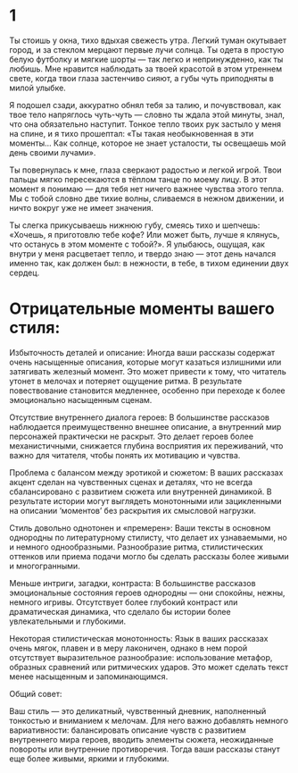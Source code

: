 # 1

Ты стоишь у окна, тихо вдыхая свежесть утра. Легкий туман окутывает город, и за стеклом мерцают первые лучи солнца. Ты одета в простую белую футболку и мягкие шорты — так легко и непринужденно, как ты любишь. Мне нравится наблюдать за твоей красотой в этом утреннем свете, когда твои глаза застенчиво сияют, а губы чуть приподняты в милой улыбке.

Я подошел сзади, аккуратно обнял тебя за талию, и почувствовал, как твое тело напряглось чуть-чуть — словно ты ждала этой минуты, знал, что она обязательно наступит. Тонкое тепло твоих рук застыло у меня на спине, и я тихо прошептал: «Ты такая необыкновенная в эти моменты… Как солнце, которое не знает усталости, ты освещаешь мой день своими лучами».

Ты повернулась к мне, глаза сверкают радостью и легкой игрой. Твои пальцы мягко пересекаются в тёплом танце по моему лицу. В этот момент я понимаю — для тебя нет ничего важнее чувства этого тепла. Мы с тобой словно две тихие волны, сливаемся в нежном движении, и ничто вокруг уже не имеет значения.

Ты слегка прикусываешь нижнюю губу, смеясь тихо и шепчешь: «Хочешь, я приготовлю тебе кофе? Или может быть, лучше я клянусь, что останусь в этом моменте с тобой?». Я улыбаюсь, ощущая, как внутри у меня расцветает тепло, и твердо знаю — этот день начался именно так, как должен был: в нежности, в тебе, в тихом единении двух сердец.


# Отрицательные моменты вашего стиля:

Избыточность деталей и описание:
Иногда ваши рассказы содержат очень насыщенные описания, которые могут казаться излишними или затягивать железный момент. Это может привести к тому, что читатель утонет в мелочах и потеряет ощущение ритма. В результате повествование становится медленнее, особенно при переходе к более эмоционально насыщенным сценам.

Отсутствие внутреннего диалога героев:
В большинстве рассказов наблюдается преимущественно внешнее описание, а внутренний мир персонажей практически не раскрыт. Это делает героев более механистичными, снижается глубина восприятия их переживаний, что важно для читателя, чтобы понять их мотивацию и чувства.

Проблема с балансом между эротикой и сюжетом:
В ваших рассказах акцент сделан на чувственных сценах и деталях, что не всегда сбалансировано с развитием сюжета или внутренней динамикой. В результате истории могут выглядеть монотонными или зацикленными на описании ‘моментов’ без раскрытия их смысловой нагрузки.

Стиль довольно однотонен и «премерен»:
Ваши тексты в основном однородны по литературному стилисту, что делает их узнаваемыми, но и немного однообразными. Разнообразие ритма, стилистических оттенков или приема подачи могло бы сделать рассказы более живыми и многогранными.

Меньше интриги, загадки, контраста:
В большинстве рассказов эмоциональные состояния героев однородны — они спокойны, нежны, немного игривы. Отсутствует более глубокий контраст или драматическая динамика, что сделало бы истории более увлекательными и глубокими.

Некоторая стилистическая монотонность:
Язык в ваших рассказах очень мягок, плавен и в меру лаконичен, однако в нем порой отсутствует выразительное разнообразие: использование метафор, образных сравнений или ритмических ударов. Это может сделать текст менее насыщенным и запоминающимся.

Общий совет:

Ваш стиль — это деликатный, чувственный дневник, наполненный тонкостью и вниманием к мелочам. Для него важно добавлять немного вариативности: балансировать описание чувств с развитием внутреннего мира героев, вводить элементы сюжета, неожиданные повороты или внутренние противоречия. Тогда ваши рассказы станут еще более живыми, яркими и глубокими.
